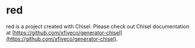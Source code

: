 # red

red is a project created with Chisel. Please check out Chisel documentation at [https://github.com/xfiveco/generator-chisel](https://github.com/xfiveco/generator-chisel).

